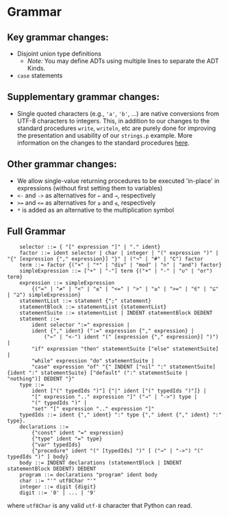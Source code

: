 # Grammar

## Key grammar changes:
* Disjoint union type definitions
  * _Note:_ You may define ADTs using multiple lines to separate the ADT Kinds.
* `case` statements

## Supplementary grammar changes:
* Single quoted characters (e.g., `'a'`, `'b'`, ...) are native conversions from UTF-8 characters to integers. This, in addition to our changes to the standard procedures `write`, `writeln`, etc are purely done for improving the presentation and usability of our `strings.p` example. More information on the changes to the standard procedures <a href="STANDARD_PROCEDURES.md">here</a>.

## Other grammar changes:
* We allow single-value returning procedures to be executed 'in-place' in expressions (without first setting them to variables)
* `<-` and `->` as alternatives for `←` and `→`, respectively
* `>=` and `<=` as alternatives for `≥` and `≤`, respectively
* `*` is added as an alternative to the multiplication symbol

## Full Grammar
```
    selector ::= { "[" expression "]" | "." ident}
    factor ::= ident selector | char | integer | "(" expression ")" | "{" [expression {"," expression}] "}" | ("¬" | "#" | "∁") factor
    term ::= factor {("×" | "*" | "div" | "mod" | "∩" | "and") factor}
    simpleExpression ::= ["+" | "-"] term {("+" | "-" | "∪" | "or") term}
    expression ::= simpleExpression
        {("=" | "≠" | "<" | "≤" | "<=" | ">" | "≥" | ">=" | "∈" | "⊆" | "⊇") simpleExpression}
    statementList ::= statement {";" statement}
    statementBlock ::= statementList {statementList}
    statementSuite ::= statementList | INDENT statementBlock DEDENT
    statement ::=
        ident selector ":=" expression |
        ident {"," ident} (":=" expression {"," expression} |
            ("←" | "<-") ident "(" [expression {"," expression}] ")") |
        "if" expression "then" statementSuite ["else" statementSuite] |
        "while" expression "do" statementSuite |
        "case" expression "of" "{" INDENT ["nil" ":" statementSuite] {ident ":" statementSuite} ["default" (":" statementSuite | "nothing")] DEDENT "}"
    type ::=
        ident ["(" typedIds ")"] {"|" ident ["(" typedIds ")"]} |
        "[" expression ".." expression "]" ("→" | "->") type |
        "(" typedIds ")" |
        "set" "[" expression ".." expression "]"
    typedIds ::= ident {"," ident} ":" type {"," ident {"," ident} ":" type}.
    declarations ::= 
        {"const" ident "=" expression}
        {"type" ident "=" type}
        {"var" typedIds}
        {"procedure" ident "(" [typedIds] ")" [ ("→" | "->") "(" typedIds ")" ] body}
    body ::= INDENT declarations (statementBlock | INDENT statementBlock DEDENT) DEDENT
    program ::= declarations "program" ident body
    char ::= "'" utf8Char "'"
    integer ::= digit {digit}
    digit ::= '0' | ... | '9'
```

where `utf8Char` is any valid `utf-8` character that Python can read.
